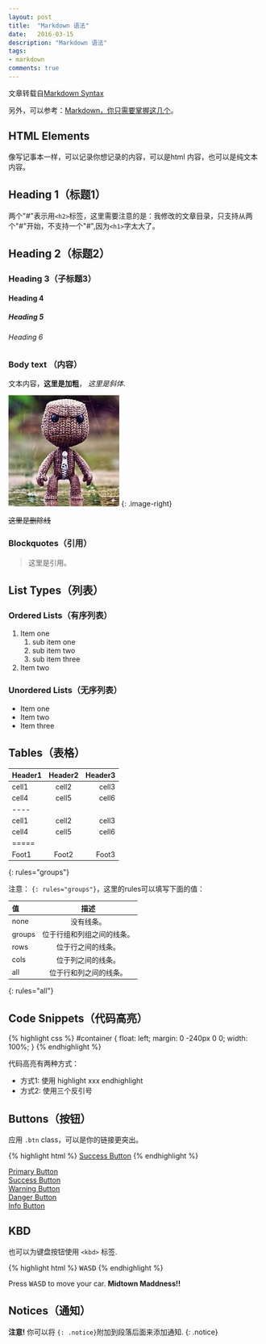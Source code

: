 ```yaml
---
layout: post
title:  "Markdown 语法"
date:   2016-03-15
description: "Markdown 语法"
tags:
- markdown
comments: true
---
```


文章转载自[Markdown Syntax](https://taylantatli.github.io/Moon/markdown-syntax/)

另外，可以参考：[Markdown，你只需要掌握这几个](http://www.cnblogs.com/crazyant007/p/4220066.html?utm_source=tuicool&utm_medium=referral)。

## HTML Elements

像写记事本一样，可以记录你想记录的内容，可以是html 内容，也可以是纯文本内容。

## Heading 1（标题1）

两个"#"表示用`<h2>`标签，这里需要注意的是：我修改的文章目录，只支持从两个"#"开始，不支持一个"#",因为`<h1>`字太大了。

## Heading 2（标题2）

### Heading 3（子标题3）

#### Heading 4

##### Heading 5

###### Heading 6

### Body text （内容）

文本内容，**这里是加粗**， *这里是斜体*.

![这里是图片](/assets/img/avatar.jpg)
{: .image-right}

~~这里是删除线~~

### Blockquotes（引用）

> 这里是引用。

## List Types（列表）


### Ordered Lists（有序列表）

1. Item one
   1. sub item one
   2. sub item two
   3. sub item three
2. Item two

### Unordered Lists（无序列表）

* Item one
* Item two
* Item three

## Tables（表格）

| Header1 | Header2 | Header3 |
|:--------|:-------:|--------:|
| cell1   | cell2   | cell3   |
| cell4   | cell5   | cell6   |
|----
| cell1   | cell2   | cell3   |
| cell4   | cell5   | cell6   |
|=====
| Foot1   | Foot2   | Foot3
{: rules="groups"}

注意： `{: rules="groups"}`，这里的rules可以填写下面的值：

| 值 | 描述 |
|:--------|:-------:|
| none   | 没有线条。   |
| groups   | 位于行组和列组之间的线条。   |
| rows   | 位于行之间的线条。   |
| cols   | 位于列之间的线条。   |
| all   | 位于行和列之间的线条。   |
{: rules="all"}

## Code Snippets（代码高亮）

{% highlight css %}
#container {
  float: left;
  margin: 0 -240px 0 0;
  width: 100%;
}
{% endhighlight %}

代码高亮有两种方式：  

- 方式1: 使用 highlight xxx endhighlight
- 方式2: 使用三个反引号


## Buttons（按钮）

应用 `.btn` class，可以是你的链接更突出。

{% highlight html %}
<a href="#" class="btn btn-success">Success Button</a>
{% endhighlight %}

<div markdown="0"><a href="#" class="btn">Primary Button</a></div>
<div markdown="0"><a href="#" class="btn btn-success">Success Button</a></div>
<div markdown="0"><a href="#" class="btn btn-warning">Warning Button</a></div>
<div markdown="0"><a href="#" class="btn btn-danger">Danger Button</a></div>
<div markdown="0"><a href="#" class="btn btn-info">Info Button</a></div>

## KBD

也可以为键盘按钮使用 `<kbd>` 标签.

{% highlight html %}
<kbd>W</kbd><kbd>A</kbd><kbd>S</kbd><kbd>D</kbd>
{% endhighlight %}

Press <kbd>W</kbd><kbd>A</kbd><kbd>S</kbd><kbd>D</kbd> to move your car. **Midtown Maddness!!**

## Notices（通知）

**注意!** 你可以将 `{: .notice}`附加到段落后面来添加通知.
{: .notice}
